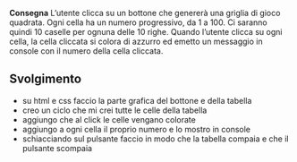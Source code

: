 **Consegna**
L’utente clicca su un bottone che genererà una griglia di gioco quadrata.
Ogni cella ha un numero progressivo, da 1 a 100.
Ci saranno quindi 10 caselle per ognuna delle 10 righe.
Quando l’utente clicca su ogni cella, la cella cliccata si colora di azzurro ed emetto un messaggio in console con il numero della cella cliccata.
## Svolgimento
- su html e css faccio la parte grafica del bottone e della tabella
- creo un ciclo che mi crei tutte le celle della tabella
- aggiungo che al click le celle vengano colorate 
- aggiungo a ogni cella il proprio numero e lo mostro in console
- schiacciando sul pulsante faccio in modo che la tabella compaia e che il pulsante scompaia

